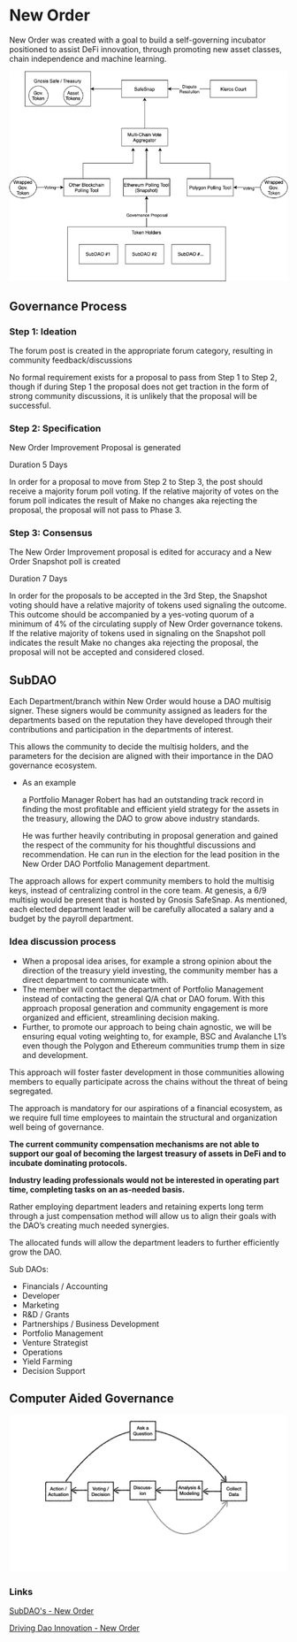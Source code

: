 # New Order

New Order was created with a goal to build a self-governing incubator positioned to assist DeFi innovation, through promoting new asset classes, chain independence and machine learning.

![Untitled](New%20Order%20bfa21f5401aa466c8c4de625229ffd7c/Untitled.png)

## Governance Process

### **Step 1: Ideation**

The forum post is created in the appropriate forum category, resulting in community feedback/discussions

No formal requirement exists for a proposal to pass from Step 1 to Step 2, though if during Step 1 the proposal does not get traction in the form of strong community discussions, it is unlikely that the proposal will be successful.

### **Step 2: Specification**

New Order Improvement Proposal is generated

Duration 5 Days

In order for a proposal to move from Step 2 to Step 3, the post should receive a majority forum poll voting. If the relative majority of votes on the forum poll indicates the result of Make no changes aka rejecting the proposal, the proposal will not pass to Phase 3.

### **Step 3: Consensus**

The New Order Improvement proposal is edited for accuracy and a New Order Snapshot poll is created

Duration 7 Days

In order for the proposals to be accepted in the 3rd Step, the Snapshot voting should have a relative majority of tokens used signaling the outcome. This outcome should be accompanied by a yes-voting quorum of a minimum of 4% of the circulating supply of New Order governance tokens. If the relative majority of tokens used in signaling on the Snapshot poll indicates the result Make no changes aka rejecting the proposal, the proposal will not be accepted and considered closed.

## SubDAO

Each Department/branch within New Order would house a DAO multisig signer. These signers would be community assigned as leaders for the departments based on the reputation they have developed through their contributions and participation in the departments of interest. 

This allows the community to decide the multisig holders, and the parameters for the decision are aligned with their importance in the DAO governance ecosystem. 

- As an example
    
    a Portfolio Manager Robert has had an outstanding track record in finding the most profitable and efficient yield strategy for the assets in the treasury, allowing the DAO to grow above industry standards. 
    
    He was further heavily contributing in proposal generation and gained the respect of the community for his thoughtful discussions and recommendation. He can run in the election for the lead position in the New Order DAO Portfolio Management department. 
    

The approach allows for expert community members to hold the multisig keys, instead of centralizing control in the core team. At genesis, a 6/9 multisig would be present that is hosted by Gnosis SafeSnap. As mentioned, each elected department leader will be carefully allocated a salary and a budget by the payroll department. 

### Idea discussion process

- When a proposal idea arises, for example a strong opinion about the direction of the treasury yield investing, the community member has a direct department to communicate with.
- The member will contact the department of Portfolio Management instead of contacting the general Q/A chat or DAO forum. With this approach proposal generation and community engagement is more organized and efficient, streamlining decision making.
- Further, to promote our approach to being chain agnostic, we will be ensuring equal voting weighting to, for example, BSC and Avalanche L1’s even though the Polygon and Ethereum communities trump them in size and development.

This approach will foster faster development in those communities allowing members to equally participate across the chains without the threat of being segregated. 

The approach is mandatory for our aspirations of a financial ecosystem, as we require full time employees to maintain the structural and organization well being of governance. 

**The current community compensation mechanisms are not able to support our goal of becoming the largest treasury of assets in DeFi and to incubate dominating protocols.** 

**Industry leading professionals would not be interested in operating part time, completing tasks on an as-needed basis.** 

Rather employing department leaders and retaining experts long term through a just compensation method will allow us to align their goals with the DAO’s creating much needed synergies.

The allocated funds will allow the department leaders to further efficiently grow the DAO.

Sub DAOs:

- Financials / Accounting
- Developer
- Marketing
- R&D / Grants
- Partnerships / Business Development
- Portfolio Management
- Venture Strategist
- Operations
- Yield Farming
- Decision Support

## **Computer Aided Governance**

![Untitled](New%20Order%20bfa21f5401aa466c8c4de625229ffd7c/Untitled%201.png)

### Links

[SubDAO's - New Order](https://docs.neworder.network/new-order/protocol-overview/governance/subdaos)

[Driving Dao Innovation - New Order](https://docs.neworder.network/new-order/protocol-overview/driving-dao-innovation)